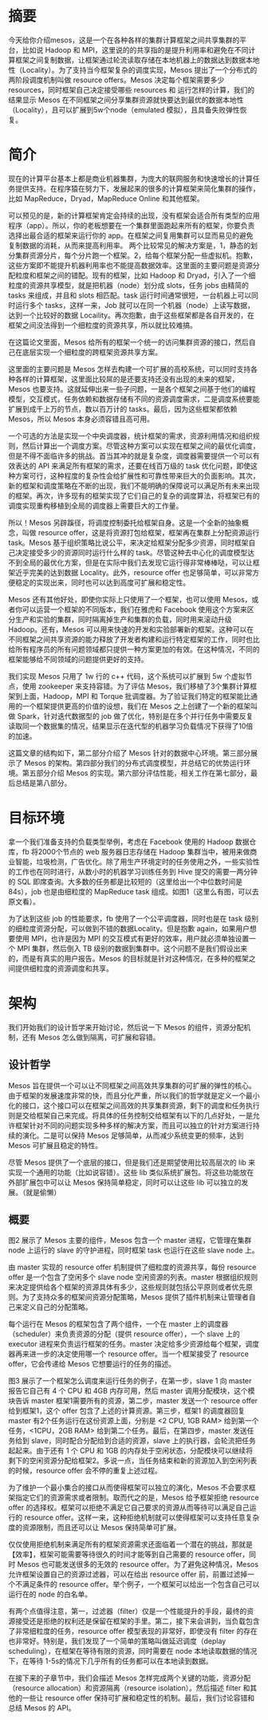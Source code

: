 # 摘要
今天给你介绍mesos，这是一个在各种各样的集群计算框架之间共享集群的平台，比如说 Hadoop 和 MPI，这里说的的共享指的是提升利用率和避免在不同计算框架之间复制数据，让框架通过轮流读取存储在本地机器上的数据达到数据本地性（Locality）。为了支持当今框架复杂的调度实现，Mesos 提出了一个分布式的两阶段调度机制叫做 resource offers。Mesos 决定每个框架需要多少 resources，同时框架自己决定接受哪些 resources 和 运行怎样的计算，我们的结果显示 Mesos 在不同框架之间分享集群资源就快要达到最优的数据本地性（Locality），且可以扩展到5w个node（emulated 模拟），且具备失败弹性恢复。

# 简介
现在的计算平台基本上都是商业机器集群，为庞大的联网服务和快速增长的计算任务提供支持。在程序猿在努力下，发展起来的很多的计算框架来简化集群的操作，比如 MapReduce，Dryad，MapReduce Online 和其他框架。

可以预见的是，新的计算框架肯定会持续的出现，没有框架会适合所有类型的应用程序（app）。所以，你的老板想要在一个集群里面跑起来所有的框架，你要负责选择出最合适的框架来运行你的 app。在框架之间复用集群可以显而易见的避免复制数据的消耗，从而来提高利用率。
两个比较常见的解决方案是，1，静态的划分集群资源分片，每个分片跑一个框架。2，给每个框架分配一些虚拟机。抱歉，这些方案即不能提升机器利用率也不能提高数据效率。这里面的主要问题是资源分配粒度和框架之间的错配。现有的框架，比如 Hadoop 和 Dryad，引入了一个细粒度的资源共享模型，就是把机器（node）划分成 slots，任务 jobs 由精简的 tasks 来组成，并且和 slots 相匹配。task 运行时间通常很短，一台机器上可以同时运行多个 tasks，这样一来，Job 就可以在同一个机器（node）上读写数据，达到一个比较好的数据 Locaility。再次抱歉，由于这些框架都是各自开发的，在框架之间没法得到一个细粒度的资源共享，所以就比较难搞。

在这篇论文里面，Mesos 给所有的框架一个统一的访问集群资源的接口，然后自己在底层实现一个细粒度的跨框架资源共享方案。

这里面的主要问题是 Mesos 怎样去构建一个可扩展的高校系统，可以同时支持各种各样的计算框架，这里面比较屌的是还要支持还没有出现的未来的框架，Mesos 也要支持。这就延伸出来一些子问题，一是各个框架之间基于他们的编程模型，交互模式，任务依赖和数据存储有不同的资源调度需求，二是调度系统要能扩展到成千上万的节点，数以百万计的 tasks。最后，因为这些框架都依赖 Mesos，所以 Mesos 本身必须容错且高可用。

一个可选的方法是实现一个中央调度器，统计框架的需求，资源利用情况和组织规则，然后计算出一个调度方案。尽管这种方案可以实现在框架之间的最优化调度，但是不得不面临许多的挑战。首当其冲的就是复杂度，调度器需要提供一个可以有效表达的 API 来满足所有框架的需求，还要在线百万级的 task 优化问题，即使这种方案可行，这种程度的复杂性会给扩展性和可靠性带来巨大的负面影响。其次，新的框架和调度策略在不断的出现，我们不能明确的保障说可以满足所有未来出现的框架。再次，许多现有的框架实现了它们自己的复杂的调度算法，将框架已有的调度实现重构移植到全局的调度器上需要巨大的工作量。

所以！Mesos 另辟蹊径，将调度控制委托给框架自身。这是一个全新的抽象概念，叫做 resource offer，这是将资源打包给框架，框架再在集群上分配资源运行 task。Mesos 基于组织策略比说公平，来决定给框架分配多少资源，同时框架自己决定接受多少的资源同时运行什么样的 task。尽管这种去中心化的调度模型达不到全局的最优化方案，但是在实际中我们去发现它运行得非常棒棒哒，可以让框架近乎完美的达到数据 Locality。此外，resource offer 也足够简单，可以非常方便稳定的实现出来，同时也可以达到高度可扩展和稳定性。

Mesos 还有其他好处，即使你实际上只使用了一个框架，也可以使用 Mesos，或者你可以运营一个框架的不同版本，我们在雅虎和 Facebook 使用这个方案来区分生产和实验的集群，同时隔离掉生产和集群的负载，同时用来滚动升级 Hadoop。还有，Mesos 可以用来快速的开发和实验部署新的框架。这种可以在不同框架之间共享资源的能力释放了开发者构建和运行特定框架的工作，同时也比给所有程序员的所有问题领域都只提供一种方案更加的有效。在这种情况，不同的框架能够给不同领域的问题提供更好的支持。

我们实现 Mesos 只用了 1w 行的 c++ 代码，这个系统可以扩展到 5w 个虚拟节点，使用 zookeeper 来支持容错。为了评估 Mesos，我们移植了3个集群计算框架到上面，Hadoop，MPI 和 Torque 批调度器。为了验证我们特定的框架能比通用的一个框架提供更高的价值的设想，我们在 Mesos 之上创建了一个新的框架叫做 Spark，针对迭代数据型的 job 做了优化，特别是在多个并行任务中需要反复读取同一个数据集的情况，结果显示在迭代型的机器学习负载情况下获得了10倍的加速。

这篇文章的结构如下，第二部分介绍了 Mesos 针对的数据中心环境。第三部分展示了 Mesos 的架构。第四部分我们的分布式调度模型，并总结它的优势运行环境。第五部分介绍 Mesos 的实现。第六部分评估性能，相关工作在第七部分，最后总结是第八部分。

# 目标环境

拿一个我们准备支持的负载类型举例，考虑在 Facebook 使用的 Hadoop 数据仓库，fb 将2000个节点的 web 服务器日志存储在 Hadoop 集群当中，被用来做商业智能，垃圾检测，广告优化。除了用生产环境定时的任务使用之外，一些实验性的工作也在同时进行，从数小时的机器学习训练任务到 Hive 提交的需要一两分钟的 SQL 即席查询。大多数的任务都是比较短的（这里给出一个中位数时间是84s），job 也是由细粒度的 MapReduce task 组成。如图1（这里么有图，可以去原文看）。

为了达到这些 job 的性能要求，fb 使用了一个公平调度器，同时也是在 task 级别的细粒度资源分配，可以做到不错的数据Locality。但是抱歉 again，如果用户想要使用 MPI，也许是因为 MPI 的交互模式有更好的效率，用户就必须单独设置一个 MPI 集群，然后倒入 TB 级别的数据到集群中。这个问题不是我们假设出来的，而是有真实的用户报告。Mesos 的目标就是针对这种情况，在多种的框架之间提供细粒度的资源调度和共享。

# 架构

我们开始我们的设计哲学来开始讨论，然后说一下 Mesos 的组件，资源分配机制，还有 Mesos 怎么做到隔离，可扩展和容错。

## 设计哲学

Mesos 旨在提供一个可以让不同框架之间高效共享集群的可扩展的弹性的核心。由于框架的发展速度非常的快，而且分化严重，所以我们的哲学就是定义一个最小化的接口，这个接口可以在框架之间高效的共享集群资源，剩下的调度和任务执行则是交给框架自己来完成。将具体的任务控制交给框架有以下的几点好处，一是允许框架针对不同的问题实现多种多样的解决方案，而且可以独立的针对方案进行持续的演化。二是可以保持 Mesos 足够简单，从而减少系统变更的频率，达到 Mesos 可扩展且稳定的特性。

尽管 Mesos 提供了一个底层的接口，但是我们还是期望使用比较高层次的 lib 来实现一个通用的功能（比如说容错）。这些 lib 类似系统扩展包。将这些功能放在外部扩展包中可以让 Mesos 保持简单稳定，同时可以让这些 lib 可以独立的发展。（就是偷懒）


## 概要
图2 展示了 Mesos 主要的组件，Mesos 包含一个 master 进程，它管理在集群 node 上运行的 slave 的守护进程，同时框架 task 也运行在这些 slave node 上。

由 master 实现的 resource offer 机制提供了细粒度的资源共享，每份 resource offer 是一个包含了空闲多个 slave node 空闲资源的列表。master 根据组织规则来决定提供给各个框架的资源具体有多少，这些规则就包括公平原则或者优先原则。为了支持众多的框架间资源分配策略，Mesos 提供了插件机制来让管理者自己来定义自己的分配策略。

每个运行在 Mesos 的框架包含了两个组件，一个在 master 上的调度器（scheduler）来负责资源的分配（提供 resource offer），一个 slave 上的 executor 进程来负责运行框架的任务。master 决定给多少资源给每个框架，调度器再来进一步的决定使用哪一个 resource offer。当一个框架接受了 resource offer，它会传递给 Mesos 它想要运行的任务的描述。

图3 展示了一个框架怎么调度来运行任务的例子，在第一步，slave 1 向 master 报告它自己有 4 个 CPU 和 4GB 内存可用，然后 master 调用分配模块，这个模块告诉 master 框架1需要所有的资源，第二步，master 发送一个 resource offer 给到框架1，这个 offer 包含了上述的计算资源。第三步，框架1 的调度器回复 master 有2个任务运行在这份资源上面，分别是 <2 CPU, 1GB RAM> 给到第一个任务，<1CPU，2GB RAM> 给到第二个任务。最后，在第四步，master 发送任务给到 slave，同时配合分配给到合适的资源，slave 上的执行器，会轮流把任务起起来。由于还有 1 个 CPU 和 1GB 的内存处于空闲状态，分配模块可以继续将剩下的空闲资源分配给框架2。多说一点，当任务结束和新的资源加入到空闲列表的时候，resource offer 会不停的重复上述过程。

为了维护一个最小集合的接口从而使得框架可以独立的演化，Mesos 不会要求框架指定它们的资源需求或者限制。取而代之的是，Mesos 给予框架拒绝 resource offer 的选择权。框架可以拒绝不满足它自己要求的资源从而等待可以满足自己运行的 resource offer。这样一来，这种拒绝机制就可以使得框架可以支持任意复杂度的资源限制，而且还可以让 Mesos 保持简单可扩展。

仅仅使用拒绝机制来满足所有的框架资源需求还面临着一个潜在的挑战，那就是【效率】，框架可能需要等待很久的时间才能等到自己需要的 resource offer，同时 Mesos 也可能发送很多的无效的 resource offer。为了避免这种情况，Mesos 允许框架设置自己的资源过滤器，可以在给出 resource offer 前，前置过滤掉一个不满足条件的 resource offer。举个例子，一个框架可以给出一个包含自己可以运行在的 node 的白名单。

有两个点值得注意，第一，过滤器（filter）仅是一个性能提升的手段，最终的资源接受还是拒绝的权利还是保留在框架的手里。第二，接下来会讲到，当负载包含了非常细粒度的任务，resource offer 模型表现的非常好，即使没有 filter 的存在也非常好。特别是，我们发现了一个简单的策略叫做延迟调度（deplay scheduling），在框架在等待有限的资源，同时需要在 node 本地读取数据的情况下，在等待 1-5s的情况下几乎所有的任务都可以在本地读到数据。

在接下来的子章节中，我们会描述 Mesos 怎样完成两个关键的功能，资源分配（resource allocation）和资源隔离（resource isolation）。然后描述 filter 和其他的一些让 resource offer 保持可扩展和稳定性的机制。最后，我们讨论容错和总结 Mesos 的 API。

